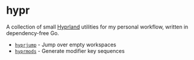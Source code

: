 # hypr

A collection of small [Hyprland](https://hypr.land) utilities for my personal
workflow, written in dependency-free Go.

- [`hyprjump`](./jump) - Jump over empty workspaces
- [`hyprmods`](./mods) - Generate modifier key sequences
